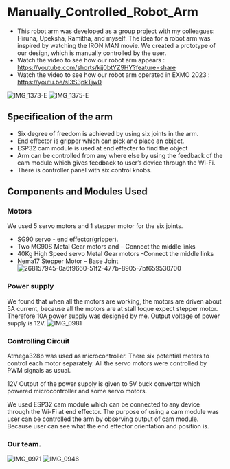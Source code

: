 # Manually_Controlled_Robot_Arm

- This robot arm was developed as a group project with my colleagues: Hiruna, Upeksha, Ramitha, and myself. The idea for a robot arm was inspired by watching the IRON MAN movie. We created a prototype of our design, which is manually controlled by the user.
- Watch the video to see how our robot arm appears : https://youtube.com/shorts/kjj0btYZ9HY?feature=share
- Watch the video to see how our robot arm operated in EXMO 2023 : https://youtu.be/sI3S3pkTjw0
  
![IMG_1373-E](https://github.com/FernandopulleNK/Manually_Controlled_Robot_Arm/assets/128304706/3e7f41f6-7596-49e3-a98a-ec8f6ed99a48)
![IMG_1375-E](https://github.com/FernandopulleNK/Manually_Controlled_Robot_Arm/assets/128304706/42a48d28-ca37-44cc-a20c-ff64e54e1e99)


## Specification of the arm
- Six degree of freedom is achieved by using six joints in the arm.
- End effector is gripper which can pick and place an object.
- ESP32 cam module is used at end effecter to find the object 
- Arm can be controlled from any where else by using the feedback of the cam module which gives feedback to user’s device through the Wi-Fi.
-  There is controller panel with six control knobs.

## Components and Modules Used
### Motors 
We used 5 servo motors and 1 stepper motor for the six joints.
- SG90 servo - end effector(gripper).
- Two MG90S Metal Gear motors and – Connect the middle links 
- 40Kg High Speed servo Metal Gear motors -Connect the middle links
- Nema17 Stepper Motor – Base Joint
  ![268157945-0a6f9660-51f2-477b-8905-7bf659530700](https://github.com/FernandopulleNK/Manually_Controlled_Robot_Arm/assets/128304706/c2645d63-49df-4efb-ad3e-3093acb3a0f6)

### Power supply

We found that when all the motors are working, the motors are driven about 5A current, because all the motors are at stall toque expect stepper motor. Therefore 10A power supply was designed by me. Output voltage of power supply is 12V.
![IMG_0981](https://github.com/FernandopulleNK/Manually_Controlled_Robot_Arm/assets/128304706/5d166e78-894b-49c4-b9fa-01f7e33c61e6)


### Controlling Circuit 

Atmega328p was used as microcontroller. There six potential meters to control each motor separately. All the servo motors were controlled by PWM signals as usual. 

12V Output of the power supply is given to 5V buck convertor which powered microcontroller and some servo motors. 

We used ESP32 cam module which can be connected to any device through the Wi-Fi at end effector. The purpose of using a cam module was user can be controlled the arm by observing output of cam module. Because user can see what the end effector orientation and position is.

### Our team.

![IMG_0971](https://github.com/FernandopulleNK/Manually_Controlled_Robot_Arm/assets/128304706/28152062-8e5a-4a94-8ee0-1d52c3162036)
![IMG_0946](https://github.com/FernandopulleNK/Manually_Controlled_Robot_Arm/assets/128304706/af5889d6-cdfb-46dc-bcd5-261fac1804a5)
